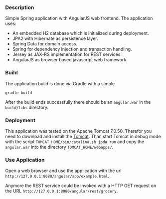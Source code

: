 ### Description

Simple Spring application with AngularJS web frontend. The application uses:

* An embedded H2 database which is initialized during deployment.
* JPA2 with Hibernate as persistence layer.
* Spring Data for domain access.
* Spring for dependency injection and transaction handling.
* Jersey as JAX-RS implementation for REST services.
* AngularJS as browser based javascript web framework.


### Build

The application build is done via Gradle with a simple

```
gradle build
```

After the build ends successfully there should be an `angular.war` in the `build/libs` directory.

### Deployment

This application was tested on the Apache Tomcat 7.0.50. Therefor you need to download and install the
[Tomcat](http://tomcat.apache.org/download-70.cgi). Than start Tomcat in debug mode with the script
`TOMCAT_HOME/bin/catalina.sh jpda run` and copy the `angular.war` into the directory `TOMCAT_HOME/webapps/`.

### Use Application

Open a web browser and use the application with the url `http://127.0.0.1:8080/angular/app/example.html`.

Anymore the REST service could be invoked with a HTTP GET request on the URL `http://127.0.0.1:8080/angular/rest/grocery`. 

